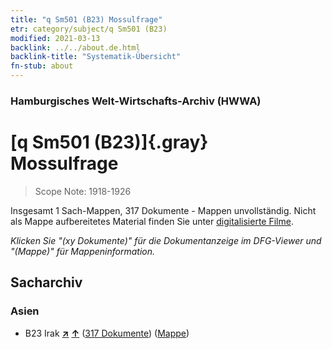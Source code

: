 ```yaml
---
title: "q Sm501 (B23) Mossulfrage"
etr: category/subject/q Sm501 (B23)
modified: 2021-03-13
backlink: ../../about.de.html
backlink-title: "Systematik-Übersicht"
fn-stub: about
---
```


### Hamburgisches Welt-Wirtschafts-Archiv (HWWA)
# [q Sm501 (B23)]{.gray}&#8201; Mossulfrage&#160; 


> Scope Note: 1918-1926



Insgesamt 1 Sach-Mappen, 317 Dokumente - Mappen unvollständig.
Nicht als Mappe aufbereitetes Material finden Sie unter [digitalisierte Filme](/film/h1_sh).

_Klicken Sie "(xy Dokumente)" für die Dokumentanzeige im DFG-Viewer und "(Mappe)" für Mappeninformation._

## Sacharchiv




### Asien

- B23 Irak [**&nearr;**](../../../geo/i/141113/about.de.html "Irak (alle Mappen)") [**&uarr;**](../../../geo/about.de.html#B23 "Ländersystematik") (<a href="https://pm20.zbw.eu/dfgview/sh/141113,146014" title="über: Irak : Mossulfrage" target="_blank">317 Dokumente</a>) ([Mappe](../../../../folder/sh/1411xx/141113/1460xx/146014/about.de.html))


